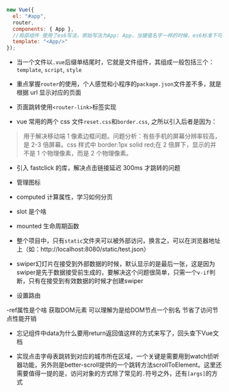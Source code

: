 ```js
new Vue({
  el: "#app",
  router,
  components: { App },
  //局部组件 使用了es6写法，原始写法为App: App，当键值名字一样的时候，es6标准下可以这样简写
  template: "<App/>"
});
```

- 当一个文件以`.vue`后缀单结尾时，它就是文件组件，其组成一般包括三个：`template`, `script`, `style`

- 重点掌握`router`的使用，个人感觉和小程序的`package.json`文件差不多，就是根据 url 显示对应的页面

- 页面跳转使用`<router-link>`标签实现

- vue 常用的两个 css 文件`reset.css`和`border.css`, 之所以引入后者是因为：

> 用于解决移动端 1 像素边框问题。问题分析：有些手机的屏幕分辨率较高，是 2-3 倍屏幕。css 样式中 border:1px solid red;在 2 倍屏下，显示的并不是 1 个物理像素，而是 2 个物理像素。

- 引入 fastclick 的库，解决点击链接延迟 300ms 才跳转的问题

- 管理图标

- computed 计算属性，学习如何分页

- slot 是个啥

- mounted 生命周期函数

- 整个项目中，只有`static`文件夹可以被外部访问，换言之，可以在浏览器地址上（如：http://localhost:8080/static/test.json）

- swiper幻灯片在接受到外部数据的时候，默认显示的是最后一张，这是因为swiper是先于数据接受前生成的，要解决这个问题很简单，只需一个`v-if`判断，只有在接受到有效数据的时候才创建swiper

- 设置路由

-ref属性是个啥 获取DOM元素 可以理解为是给DOM节点一个别名 节省了访问节点性能开销

- 忘记组件中data为什么要用return返回值这样的方式来写了，回头查下Vue文档

- 实现点击字母表跳转到对应的城市所在区域，一个关键是需要用到watch侦听器功能，另外则是better-scroll提供的一个跳转方法scrollToElement。这里还需要值得一提的是，访问对象的方式除了常见的`.`符号之外，还有`[args]`的方式

